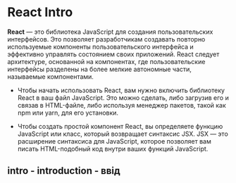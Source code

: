 # React Intro

**React** — это библиотека JavaScript для создания пользовательских интерфейсов. Это позволяет разработчикам создавать повторно используемые компоненты пользовательского интерфейса и эффективно управлять состоянием своих приложений. React следует архитектуре, основанной на компонентах, где пользовательские интерфейсы разделены на более мелкие автономные части, называемые компонентами.

* Чтобы начать использовать React, вам нужно включить библиотеку React в ваш файл JavaScript. Это можно сделать, либо загрузив его и связав в HTML-файле, либо используя менеджер пакетов, такой как npm или yarn, для его установки.

* Чтобы создать простой компонент React, вы определяете функцию JavaScript или класс, который возвращает синтаксис JSX. JSX — это расширение синтаксиса для JavaScript, которое позволяет вам писать HTML-подобный код внутри ваших функций JavaScript.

## intro - introduction - ввід